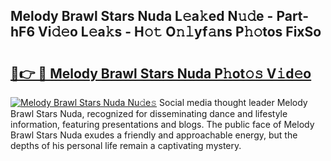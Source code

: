 ## Melody Brawl Stars Nuda L𝚎a𝚔ed N𝚞𝚍e - Part-hF6 Vi𝚍𝚎o L𝚎a𝚔s - H𝚘𝚝 O𝚗𝚕yf𝚊ns P𝚑𝚘tos FixSo

# <h2><a href="http://kfat4t.oniu.top/?m=Melody+Brawl+Stars+Nuda">🔗👉 🔴 Melody Brawl Stars Nuda P𝚑ot𝚘𝚜 V𝚒d𝚎o</a></h2>

[![Melody Brawl Stars Nuda Nu𝚍e𝚜](https://i.imgur.com/0qMVB7G.gif)](http://kfat4t.oniu.top/?m=Melody+Brawl+Stars+Nuda)
Social media thought leader Melody Brawl Stars Nuda, recognized for disseminating dance and lifestyle information, featuring presentations and blogs. The public face of Melody Brawl Stars Nuda exudes a friendly and approachable energy, but the depths of his personal life remain a captivating mystery.  
